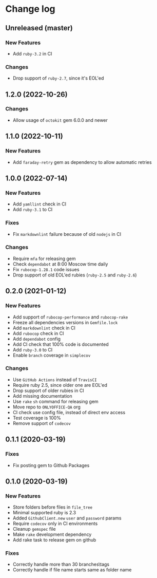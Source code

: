 # Change log

## Unreleased (master)

### New Features

* Add `ruby-3.2` in CI

### Changes

* Drop support of `ruby-2.7`, since it's EOL'ed

## 1.2.0 (2022-10-26)

### Changes

* Allow usage of `octokit` gem 6.0.0 and newer

## 1.1.0 (2022-10-11)

### New Features

* Add `faraday-retry` gem as dependency to allow automatic retries

## 1.0.0 (2022-07-14)

### New Features

* Add `yamllint` check in CI
* Add `ruby-3.1` to CI

### Fixes

* Fix `markdownlint` failure because of old `nodejs` in CI

### Changes

* Require `mfa` for releasing gem
* Check `dependabot` at 8:00 Moscow time daily
* Fix `rubocop-1.28.1` code issues
* Drop support of old EOL'ed rubies (`ruby-2.5` and `ruby-2.6`)

## 0.2.0 (2021-01-12)

### New Features

* Add support of `rubocop-performance` and `rubocop-rake`
* Freeze all dependencies versions in `Gemfile.lock`
* Add `markdownlint` check in CI
* Add `rubocop` check in CI
* Add `dependabot` config
* Add CI check that 100% code is documented
* Add `ruby-3.0` to CI
* Enable `branch` coverage in `simplecov`

### Changes

* Use `GitHub Actions` instead of `TravisCI`
* Require ruby 2.5, since older one are EOL'ed
* Drop support of older rubies in CI
* Add missing documentation
* Use `rake` `sh` command for releasing gem
* Move repo to `ONLYOFFICE-QA` org
* CI check use config file, instead of direct env access
* Test coverage is 100%
* Remove support of `codecov`

## 0.1.1 (2020-03-19)

### Fixes

* Fix posting gem to Github Packages

## 0.1.0 (2020-03-19)

### New Features

* Store folders before files in `file_tree`
* Minimal supported ruby is 2.3
* Added `GithubClient.new` `user` and `password` params
* Require `codecov` only in CI environments
* Cleanup `gemspec` file
* Make `rake` development dependency
* Add rake task to release gem on github

### Fixes

* Correctly handle more than 30 branches\tags
* Correctly handle if file name starts same as folder name

